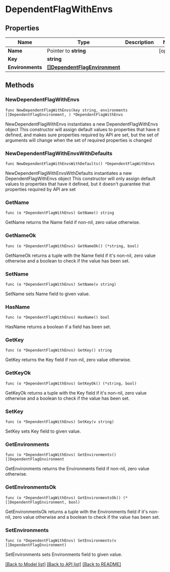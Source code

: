 # DependentFlagWithEnvs

## Properties

Name | Type | Description | Notes
------------ | ------------- | ------------- | -------------
**Name** | Pointer to **string** |  | [optional] 
**Key** | **string** |  | 
**Environments** | [**[]DependentFlagEnvironment**](DependentFlagEnvironment.md) |  | 

## Methods

### NewDependentFlagWithEnvs

`func NewDependentFlagWithEnvs(key string, environments []DependentFlagEnvironment, ) *DependentFlagWithEnvs`

NewDependentFlagWithEnvs instantiates a new DependentFlagWithEnvs object
This constructor will assign default values to properties that have it defined,
and makes sure properties required by API are set, but the set of arguments
will change when the set of required properties is changed

### NewDependentFlagWithEnvsWithDefaults

`func NewDependentFlagWithEnvsWithDefaults() *DependentFlagWithEnvs`

NewDependentFlagWithEnvsWithDefaults instantiates a new DependentFlagWithEnvs object
This constructor will only assign default values to properties that have it defined,
but it doesn't guarantee that properties required by API are set

### GetName

`func (o *DependentFlagWithEnvs) GetName() string`

GetName returns the Name field if non-nil, zero value otherwise.

### GetNameOk

`func (o *DependentFlagWithEnvs) GetNameOk() (*string, bool)`

GetNameOk returns a tuple with the Name field if it's non-nil, zero value otherwise
and a boolean to check if the value has been set.

### SetName

`func (o *DependentFlagWithEnvs) SetName(v string)`

SetName sets Name field to given value.

### HasName

`func (o *DependentFlagWithEnvs) HasName() bool`

HasName returns a boolean if a field has been set.

### GetKey

`func (o *DependentFlagWithEnvs) GetKey() string`

GetKey returns the Key field if non-nil, zero value otherwise.

### GetKeyOk

`func (o *DependentFlagWithEnvs) GetKeyOk() (*string, bool)`

GetKeyOk returns a tuple with the Key field if it's non-nil, zero value otherwise
and a boolean to check if the value has been set.

### SetKey

`func (o *DependentFlagWithEnvs) SetKey(v string)`

SetKey sets Key field to given value.


### GetEnvironments

`func (o *DependentFlagWithEnvs) GetEnvironments() []DependentFlagEnvironment`

GetEnvironments returns the Environments field if non-nil, zero value otherwise.

### GetEnvironmentsOk

`func (o *DependentFlagWithEnvs) GetEnvironmentsOk() (*[]DependentFlagEnvironment, bool)`

GetEnvironmentsOk returns a tuple with the Environments field if it's non-nil, zero value otherwise
and a boolean to check if the value has been set.

### SetEnvironments

`func (o *DependentFlagWithEnvs) SetEnvironments(v []DependentFlagEnvironment)`

SetEnvironments sets Environments field to given value.



[[Back to Model list]](../README.md#documentation-for-models) [[Back to API list]](../README.md#documentation-for-api-endpoints) [[Back to README]](../README.md)


